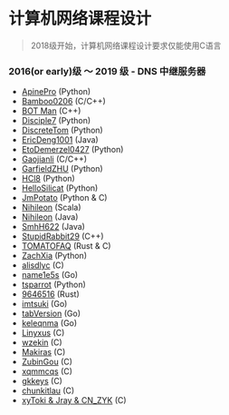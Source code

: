 # 计算机网络课程设计

> 2018级开始，计算机网络课程设计要求仅能使用C语言

### 2016(or early)级 ～ 2019 级 - DNS 中继服务器

* [ApinePro](https://github.com/ApinePro/DNS-Relay-Server) (Python)
* [Bamboo0206](https://github.com/Bamboo0206/DNS_Relay) (C/C++)
* [BOT Man](https://github.com/BOT-Man-JL/BUPT-Projects/tree/master/3-2-Computer-Network/DNS-Relay) (C++)
* [Disciple7](https://github.com/Disciple7/MyDNS) (Python)
* [DiscreteTom](https://github.com/DiscreteTom/dnsrelay) (Python)
* [EricDeng1001](https://github.com/EricDeng1001/dns-relay-server-java) (Java)
* [EtoDemerzel0427](https://github.com/EtoDemerzel0427/simpleDNS) (Python)
* [Gaojianli](https://github.com/Gaojianli/dns-relay) (C/C++)
* [GarfieldZHU](https://github.com/GarfieldZHU/DNS-relay-server) (Python)
* [HCl8](https://github.com/HCl8/DNS-relay) (Python)
* [HelloSilicat](https://github.com/HelloSilicat/DNS-Relay-Server) (Python)
* [JmPotato](https://github.com/JmPotato/DNS_Relay_Server)  (Python & C)
* [Nihileon](https://github.com/Nihileon/NilDNS) (Scala)
* [Nihileon](https://github.com/Nihileon/NihilDNS) (Java)
* [SmhH622](https://github.com/SmhH622/DNS-relay-project) (Java)
* [StupidRabbit29](https://github.com/StupidRabbit29/DNS_relay) (C++)
* [TOMATOFAQ](https://github.com/TOMATOFAQ/naive_dns_relay) (Rust & C)
* [ZachXia](https://github.com/ZachXia/DNS_Relay_Server) (Python)
* [alisdlyc](https://github.com/alisdlyc/DnsRelay) (C)
* [name1e5s](https://github.com/name1e5s/MuddyDNS) (Go)
* [tsparrot](https://github.com/tsparrot/dns_relay_server) (Python)
* [9646516](https://github.com/9646516/DNS.rs) (Rust)
* [imtsuki](https://github.com/imtsuki/EchoDNS) (Go)
* [tabVersion](https://github.com/tabVersion/DNSRelay) (Go)
* [keleqnma](https://github.com/keleqnma/DNSRelay) (Go)
* [Linyxus](https://github.com/Linyxus/YaDNS) (C)
* [wzekin](https://github.com/tabVersion/DNSRelay) (C)
* [Makiras](https://github.com/Makiras/makiras_dns_refact) (C)
* [ZubinGou](https://github.com/ZubinGou/Simple-DNS-Relay) (C)
* [xqmmcqs](https://github.com/xqmmcqs/dns-relay) (C)
* [gkkeys](https://github.com/gkkeys/dns) (C)
* [chunkitlau](https://github.com/chunkitlau/dns_relay) (C)
* [xyToki & Jray & CN_ZYK](https://github.com/tokiInBUPT/dnsrd) (C)